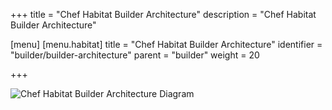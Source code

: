+++
title = "Chef Habitat Builder Architecture"
description = "Chef Habitat Builder Architecture"

[menu]
  [menu.habitat]
    title = "Chef Habitat Builder Architecture"
    identifier = "builder/builder-architecture"
    parent = "builder"
    weight = 20

+++

![Chef Habitat Builder Architecture Diagram](/images/infographics/habitat-builder-architecture.png)
